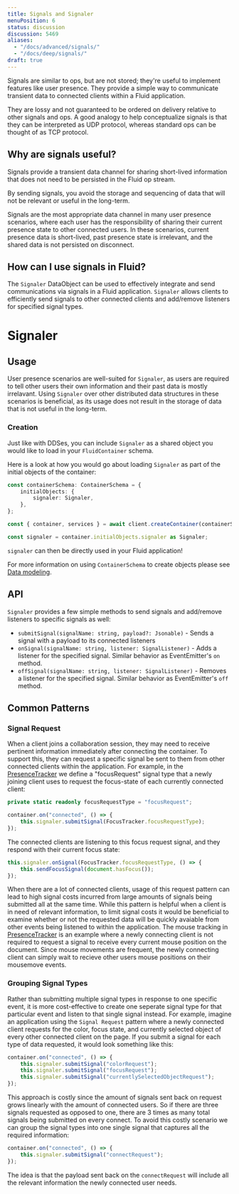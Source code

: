 ```yaml
---
title: Signals and Signaler
menuPosition: 6
status: discussion
discussion: 5469
aliases:
  - "/docs/advanced/signals/"
  - "/docs/deep/signals/"
draft: true
---
```


Signals are similar to ops, but are not stored; they're useful to implement features like user presence. They provide a simple way to communicate transient data to connected clients within a Fluid application.

They are lossy and not guaranteed to be ordered on delivery relative to other signals and ops. A good analogy to help conceptualize signals is that they can be interpreted as UDP protocol, whereas standard ops can be thought of as TCP protocol.

## Why are signals useful?
Signals provide a transient data channel for sharing short-lived information that does not need to be persisted in the Fluid op stream.

By sending signals, you avoid the storage and sequencing of data that will not be relevant or useful in the long-term.

Signals are the most appropriate data channel in many user presence scenarios, where each user has the responsibility of sharing their current presence state to other connected users. In these scenarios, current presence data is short-lived, past presence state is irrelevant, and the shared data is not persisted on disconnect.

## How can I use signals in Fluid?
The `Signaler` DataObject can be used to effectively integrate and send communications via signals in a Fluid application. `Signaler` allows clients to efficiently send signals to other connected clients and add/remove listeners for specified signal types.

# Signaler

## Usage
User presence scenarios are well-suited for `Signaler`, as users are required to tell other users their own information and their past data is mostly irrelavant. Using `Signaler` over other distributed data structures in these scenarios is beneficial, as its usage does not result in the storage of data that is not useful in the long-term.

### Creation
Just like with DDSes, you can include `Signaler` as a shared object you would like to load in your `FluidContainer` schema.

Here is a look at how you would go about loading `Signaler` as part of the initial objects of the container:

```typescript
const containerSchema: ContainerSchema = {
    initialObjects: {
        signaler: Signaler,
    },
};

const { container, services } = await client.createContainer(containerSchema);

const signaler = container.initialObjects.signaler as Signaler;
```

`signaler` can then be directly used in your Fluid application!

For more information on using `ContainerSchema` to create objects please see [Data modeling](https://fluidframework.com/docs/build/data-modeling/).

## API
`Signaler` provides a few simple methods to send signals and add/remove listeners to specific signals as well:
- `submitSignal(signalName: string, payload?: Jsonable)` - Sends a signal with a payload to its connected listeners
- `onSignal(signalName: string, listener: SignalListener)` - Adds a listener for the specified signal. Similar behavior as EventEmitter's `on` method.
- `offSignal(signalName: string, listener: SignalListener)` - Removes a listener for the specified signal. Similar behavior as EventEmitter's `off` method.

## Common Patterns
### Signal Request
When a client joins a collaboration session, they may need to receive pertinent information immediately after connecting the container.  To support this, they can request a specific signal be sent to them from other connected clients within the application. For example, in the [PresenceTracker](https://github.com/microsoft/FluidFramework/tree/main/examples/data-objects/presence-tracker) we define a "focusRequest" signal type that a newly joining client uses to request the focus-state of each currently connected client:

```typescript
private static readonly focusRequestType = "focusRequest";
```

```typescript
container.on("connected", () => {
    this.signaler.submitSignal(FocusTracker.focusRequestType);
});
```

The connected clients are listening to this focus request signal, and they respond with their current focus state:

```typescript
this.signaler.onSignal(FocusTracker.focusRequestType, () => {
    this.sendFocusSignal(document.hasFocus());
});
```
When there are a lot of connected clients, usage of this request pattern can lead to high signal costs incurred from large amounts of signals being submitted all at the same time. While this pattern is helpful when a client is in need of relevant information, to limit signal costs it would be beneficial to examine whether or not the requested data will be quickly avaiable from other events being listened to within the application. The mouse tracking in [PresenceTracker](https://github.com/microsoft/FluidFramework/tree/main/examples/data-objects/presence-tracker) is an example where a newly connecting client is not required to request a signal to receive every current mouse position on the document. Since mouse movements are frequent, the newly connecting client can simply wait to recieve other users mouse positions on their mousemove events.
### Grouping Signal Types

Rather than submitting multiple signal types in response to one specific event, it is more cost-effective to create one seperate signal type for that particular event and listen to that single signal instead. For example, imagine an application using the `Signal Request` pattern where a newly connected client requests for the color, focus state, and currently selected object of every other connected client on the page. If you submit a signal for each type of data requested, it would look something like this:

```typescript
container.on("connected", () => {
    this.signaler.submitSignal("colorRequest");
    this.signaler.submitSignal("focusRequest");
    this.signaler.submitSignal("currentlySelectedObjectRequest");
});
```

This approach is costly since the amount of signals sent back on request grows linearly with the amount of connected users. So if there are three signals requested as opposed to one, there are 3 times as many total signals being submitted on every connect. To avoid this costly scenario we can group the signal types into one single signal that captures all the required information:

```typescript
container.on("connected", () => {
    this.signaler.submitSignal("connectRequest");
});
```

The idea is that the payload sent back on the `connectRequest` will include all the relevant information the newly connected user needs.
